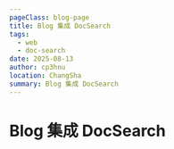 ```yaml
---
pageClass: blog-page
title: Blog 集成 DocSearch
tags:
  - web
  - doc-search
date: 2025-08-13
author: cp3hnu
location: ChangSha
summary: Blog 集成 DocSearch
---
```


# Blog 集成 DocSearch

